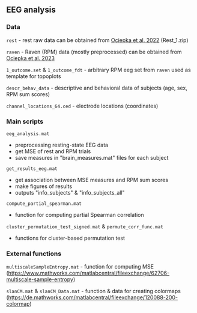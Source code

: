 ## EEG analysis

### Data

`rest` - rest raw data can be obtained from [Ociepka et al. 2022](https://osf.io/kv2sx/) (Rest_1.zip)

`raven` - Raven (RPM) data (mostly preprocessed) can be obtained from [Ociepka et al. 2023](https://osf.io/htrsg/)

`1_outcome.set` & `1_outcome_fdt` - arbitrary RPM eeg set from `raven` used as template for topoplots

`descr_behav_data` - descriptive and behavioral data of subjects (age, sex, RPM sum scores)

`channel_locations_64.ced` - electrode locations (coordinates)

	

### Main scripts

`eeg_analysis.mat`

- preprocessing resting-state EEG data
- get MSE of rest and RPM trials
- save measures in "brain_measures.mat" files for each subject 

`get_results_eeg.mat`

- get association between MSE measures and RPM sum scores
- make figures of results
- outputs "info_subjects" & "info_subjects_all"

`compute_partial_spearman.mat`
- function for computing partial Spearman correlation

`cluster_permutation_test_signed.mat` & `permute_corr_func.mat`
- functions for cluster-based permutation test

### External functions

`multiscaleSampleEntropy.mat` - function for computing MSE (https://www.mathworks.com/matlabcentral/fileexchange/62706-multiscale-sample-entropy)

`slanCM.mat` & `slanCM_Data.mat` - function & data for creating colormaps (https://de.mathworks.com/matlabcentral/fileexchange/120088-200-colormap)
